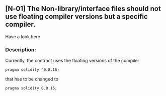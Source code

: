 ## [N‑01] The Non-library/interface files should not use floating compiler versions but a specific compiler.
Have a look here 

### Description:

Currently, the contract uses the floating versions of the compiler

```solidity
pragma solidity ^0.8.16;

```

that has to be changed to 

```solidity
pragma solidity 0.8.16;

```
